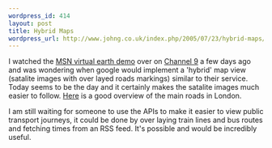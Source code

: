 ```yaml
--- 
wordpress_id: 414
layout: post
title: Hybrid Maps
wordpress_url: http://www.johng.co.uk/index.php/2005/07/23/hybrid-maps/
---
```

I watched the <a href="http://channel9.msdn.com/ShowPost.aspx?PostID=71140">MSN virtual earth demo</a> over on <a href="http://channel9.msdn.com/">Channel 9</a> a few days ago and was wondering when google would implement a 'hybrid' map view (satalite images with over layed roads markings) similar to their service. Today seems to be the day and it certainly makes the satalite images much easier to follow. <a href="http://maps.google.co.uk/maps?ll=51.506178,-0.093212&spn=0.033649,0.081050&t=h&hl=en">Here</a> is a good overview of the main roads in London.

I am still waiting for someone to use the APIs to make it easier to view public transport journeys, it could be done by over laying train lines and bus routes and fetching times from an RSS feed. It's possible and would be incredibly useful.
